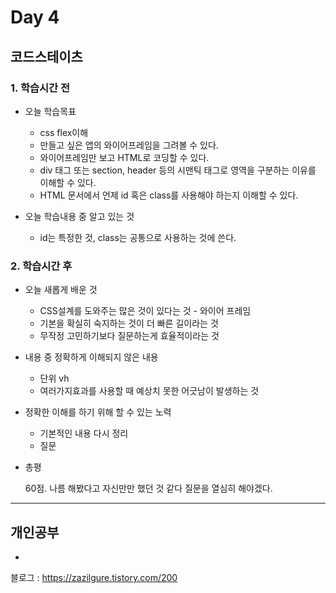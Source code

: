 # Day 4

## 코드스테이츠

### 1. 학습시간 전
* 오늘 학습목표
    * css flex이해
    * 만들고 싶은 앱의 와이어프레임을 그려볼 수 있다.
    * 와이어프레임만 보고 HTML로 코딩할 수 있다.
    * div 태그 또는 section, header 등의 시맨틱 태그로 영역을 구분하는 이유를 이해할 수 있다.
    * HTML 문서에서 언제 id 혹은 class를 사용해야 하는지 이해할 수 있다.
    
* 오늘 학습내용 중 알고 있는 것
    * id는 특정한 것, class는 공통으로 사용하는 것에 쓴다.

### 2. 학습시간 후
* 오늘 새롭게 배운 것

    * CSS설계를 도와주는 많은 것이 있다는 것 - 와이어 프레임
    * 기본을 확실히 숙지하는 것이 더 빠른 길이라는 것
    * 무작정 고민하기보다 질문하는게 효율적이라는 것
* 내용 중 정확하게 이해되지 않은 내용

    * 단위 vh
    * 여러가지효과를 사용할 때 예상치 못한 어긋남이 발생하는 것
* 정확한 이해를 하기 위해 할 수 있는 노력

    * 기본적인 내용 다시 정리
    * 질문
* 총평
    
    60점. 나름 해봤다고 자신만만 했던 것 같다
    질문을 열심히 해야겠다.
 
    
---

## 개인공부
* 

블로그 : https://zazilgure.tistory.com/200